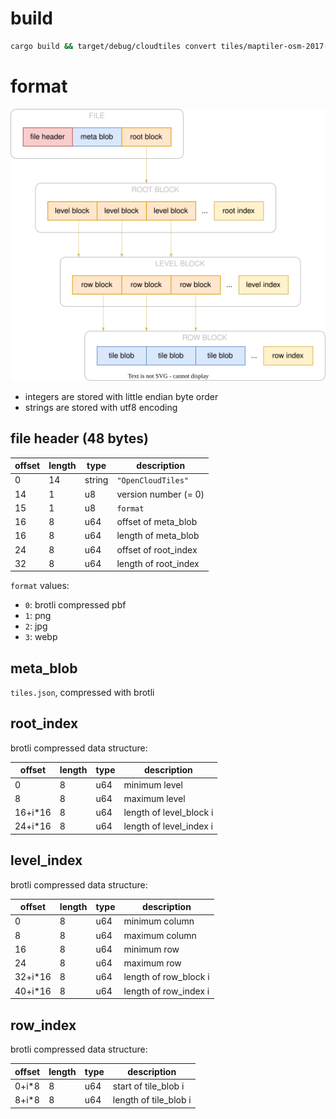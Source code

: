 
# build

```bash
cargo build && target/debug/cloudtiles convert tiles/maptiler-osm-2017-07-03-v3.6.1-germany_berlin.mbtiles tiles/berlin.cloudtiles
```

# format

![file format](docs/file_format.svg)

- integers are stored with little endian byte order
- strings are stored with utf8 encoding

## file header (48 bytes)

| offset | length | type   | description          |
| ------ | ------ | ------ | -------------------- |
| 0      | 14     | string | `"OpenCloudTiles"`   |
| 14     | 1      | u8     | version number (= 0) |
| 15     | 1      | u8     | `format`             |
| 16     | 8      | u64    | offset of meta_blob  |
| 16     | 8      | u64    | length of meta_blob  |
| 24     | 8      | u64    | offset of root_index |
| 32     | 8      | u64    | length of root_index |

`format` values:
  - `0`: brotli compressed pbf
  - `1`: png
  - `2`: jpg
  - `3`: webp

## meta_blob

`tiles.json`, compressed with brotli

## root_index

brotli compressed data structure:

| offset  | length | type | description             |
| ------- | ------ | ---- | ----------------------- |
| 0       | 8      | u64  | minimum level           |
| 8       | 8      | u64  | maximum level           |
| 16+i*16 | 8      | u64  | length of level_block i |
| 24+i*16 | 8      | u64  | length of level_index i |

## level_index

brotli compressed data structure:

| offset  | length | type | description           |
| ------- | ------ | ---- | --------------------- |
| 0       | 8      | u64  | minimum column        |
| 8       | 8      | u64  | maximum column        |
| 16      | 8      | u64  | minimum row           |
| 24      | 8      | u64  | maximum row           |
| 32+i*16 | 8      | u64  | length of row_block i |
| 40+i*16 | 8      | u64  | length of row_index i |

## row_index

brotli compressed data structure:

| offset | length | type | description           |
| ------ | ------ | ---- | --------------------- |
| 0+i*8  | 8      | u64  | start of tile_blob i  |
| 8+i*8  | 8      | u64  | length of tile_blob i |
